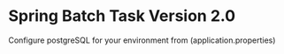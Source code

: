 # Spring Batch Task Version 2.0

Configure postgreSQL for your environment from (application.properties)
